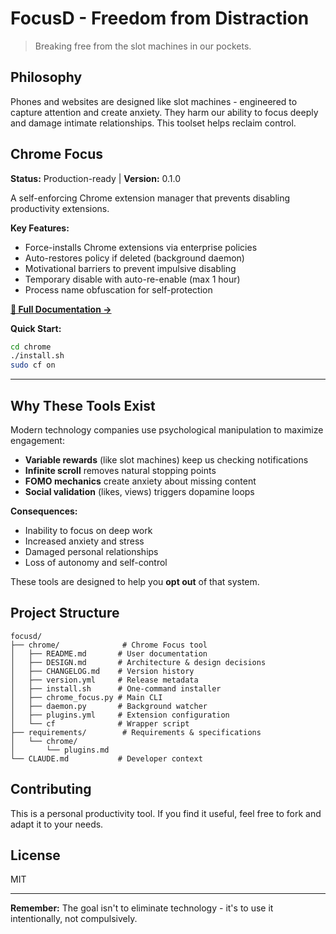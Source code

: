 # FocusD - Freedom from Distraction

> Breaking free from the slot machines in our pockets.

## Philosophy

Phones and websites are designed like slot machines - engineered to capture attention and create anxiety. They harm our ability to focus deeply and damage intimate relationships. This toolset helps reclaim control.

## Chrome Focus

**Status:** Production-ready | **Version:** 0.1.0

A self-enforcing Chrome extension manager that prevents disabling productivity extensions.

**Key Features:**
- Force-installs Chrome extensions via enterprise policies
- Auto-restores policy if deleted (background daemon)
- Motivational barriers to prevent impulsive disabling
- Temporary disable with auto-re-enable (max 1 hour)
- Process name obfuscation for self-protection

**[📖 Full Documentation →](chrome/README.md)**

**Quick Start:**
```bash
cd chrome
./install.sh
sudo cf on
```

---

## Why These Tools Exist

Modern technology companies use psychological manipulation to maximize engagement:

- **Variable rewards** (like slot machines) keep us checking notifications
- **Infinite scroll** removes natural stopping points
- **FOMO mechanics** create anxiety about missing content
- **Social validation** (likes, views) triggers dopamine loops

**Consequences:**
- Inability to focus on deep work
- Increased anxiety and stress
- Damaged personal relationships
- Loss of autonomy and self-control

These tools are designed to help you **opt out** of that system.

## Project Structure

```
focusd/
├── chrome/              # Chrome Focus tool
│   ├── README.md       # User documentation
│   ├── DESIGN.md       # Architecture & design decisions
│   ├── CHANGELOG.md    # Version history
│   ├── version.yml     # Release metadata
│   ├── install.sh      # One-command installer
│   ├── chrome_focus.py # Main CLI
│   ├── daemon.py       # Background watcher
│   ├── plugins.yml     # Extension configuration
│   └── cf              # Wrapper script
├── requirements/        # Requirements & specifications
│   └── chrome/
│       └── plugins.md
└── CLAUDE.md           # Developer context
```

## Contributing

This is a personal productivity tool. If you find it useful, feel free to fork and adapt it to your needs.

## License

MIT

---

**Remember:** The goal isn't to eliminate technology - it's to use it intentionally, not compulsively.
